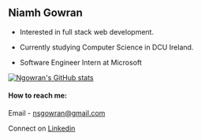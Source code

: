 ## Niamh Gowran

* Interested in full stack web development.

* Currently studying Computer Science in DCU Ireland.

* Software Engineer Intern at Microsoft

[![Ngowran's GitHub stats](https://github-readme-stats.vercel.app/api?username=ngowran&count_private=true&show_icons=true&theme=synthwave)](https://github.com/anuraghazra/github-readme-stats)

#### How to reach me: 
Email - nsgowran@gmail.com

Connect on [Linkedin](https://www.linkedin.com/in/niamh-gowran-6b3b24221/)
